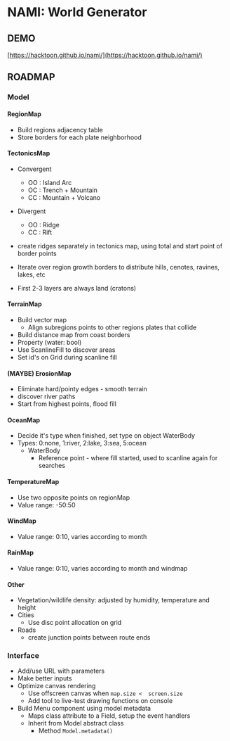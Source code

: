 # NAMI: World Generator


## DEMO

[https://hacktoon.github.io/nami/](https://hacktoon.github.io/nami/)


## ROADMAP

### Model

#### RegionMap
- Build regions adjacency table
- Store borders for each plate neighborhood

#### TectonicsMap
- Convergent
  - OO : Island Arc
  - OC : Trench + Mountain
  - CC : Mountain + Volcano

- Divergent
  - OO : Ridge
  - CC : Rift

- create ridges separately in tectonics map, using total and start point of border points
- Iterate over region growth borders to distribute hills, cenotes, ravines, lakes, etc
- First 2-3 layers are always land (cratons)

#### TerrainMap
- Build vector map
  - Align subregions points to other regions plates that collide
- Build distance map from coast borders
- Property (water: bool)
- Use ScanlineFill to discover areas
- Set id's on Grid during scanline fill

#### (MAYBE) ErosionMap
- Eliminate hard/pointy edges - smooth terrain
- discover river paths
- Start from highest points, flood fill

#### OceanMap
- Decide it's type when finished, set type on object WaterBody
- Types: 0:none, 1:river, 2:lake, 3:sea, 5:ocean
  - WaterBody
    - Reference point - where fill started, used to scanline again for searches

#### TemperatureMap
- Use two opposite points on regionMap
- Value range: -50:50

#### WindMap
- Value range: 0:10, varies according to month

#### RainMap
- Value range: 0:10, varies according to month and windmap

#### Other
- Vegetation/wildlife density: adjusted by humidity, temperature and height
- Cities
  - Use disc point allocation on grid
- Roads
  - create junction points between route ends


### Interface
- Add/use URL with parameters
- Make better inputs
- Optimize canvas rendering
  - Use offscreen canvas when `map.size <  screen.size`
  - Add tool to live-test drawing functions on console
- Build Menu component using model metadata
  - Maps class attribute to a Field, setup the event handlers
  - Inherit from Model abstract class
    - Method `Model.metadata()`
